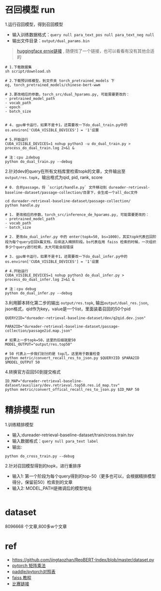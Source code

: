 # 召回模型 run
1.运行召回模型，得到召回模型
- 输入训练数据格式：`query null para_text_pos null para_text_neg null`
- 输出文件目录：`output/dual_params.bin`
> [huggingface ernie链接](https://huggingface.co/nghuyong/ernie-gram-zh) , 随便找了一个链接，也可以看看有没有其他合适的
```
# 1.下载数据集
sh script/download.sh

# 2.下载预训练模型，到文件夹 torch_pretrained_models 下
eg, torch_pretrained_models/chinese-bert-wwm

# 3.更改相应的参数，torch_src/dual_hparams.py, 可能需要更改的：
- pretrained_model_path
- vocab_path
- epoch
- batch_size


# 4. gpu单卡运行，如果不是卡1，还需要改一下do_dual_train.py中的 os.environ['CUDA_VISIBLE_DEVICES'] = '1'设置

# 5.开始运行
CUDA_VISIBLE_DEVICES=1 nohup python3 -u do_dual_train.py > process_do_dual_train.log 2>&1 &

# 注：cpu 上debug
python do_dual_train.py --debug
```


2.针对dev的query在所有文档库里检索topk的文章，文件输出至 `output/res.topk`，输出格式为qid, pid, rank, score
```
# 0. 合并passage，将 `script/handle.py` 文件移动到 dureader-retrieval-baseline-dataset/passage-collection/目录下，会生成一个all_doc文件

cd dureader-retrieval-baseline-dataset/passage-collection/
python handle.py

# 1. 更改相应的参数，torch_src/inference_de_hparams.py, 可能需要更改的：
- pretrained_model_path
- vocab_path
- batch_size

# 2. 更改do_dual_infer.py 中的 enter(topk=50, bs=1000)，其实topk代表召回阶段为每个query召回k篇文档，后续送入精排阶段。bs代表在用 faiss 检索的时候，一次组织多少个query进行检索，太大可能会段错误

# 3. gpu单卡运行，如果不是卡1，还需要改一下do_dual_infer.py中的 os.environ['CUDA_VISIBLE_DEVICES'] = '1'设置

# 4.开始运行
CUDA_VISIBLE_DEVICES=1 nohup python3 do_dual_infer.py > process_do_dual_infer.log 2>&1 &

# 注：cpu debug
python do_dual_infer.py --debug
```

3.利用脚本转化第二步的输出 `output/res.topk`, 输出`output/dual_res.json`, json格式，qid作为key，value是一个list，里面装着召回的50个pid
```
QUERY2ID="dureader-retrieval-baseline-dataset/dev/q2qid.dev.json"

PARA2ID="dureader-retrieval-baseline-dataset/passage-collection/passage2id.map.json"

# 如果上一步topk=50，这里的后缀就是50
MODEL_OUTPUT="output/res.top50"

# 50 代表上一步我们划分的是 top几，这里用于数量检查
python metric/convert_recall_res_to_json.py $QUERY2ID $PARA2ID $MODEL_OUTPUT 50
```

4.转换官方召回50到提交格式
```
ID_MAP="dureader-retrieval-baseline-dataset/auxiliary/dev.retrieval.top50.res.id_map.tsv"
python metric/convert_offical_recall_res_to_json.py $ID_MAP 50
```

# 精排模型 run
1.训练精排模型
- 输入:dureader-retrieval-baseline-dataset/train/cross.train.tsv
- 输入数据格式：`query null para_text label`
- 输出:
```
python do_cross_train.py --debug
```

2.针对召回模型得到的topk，进行重排序
- 输入1: 第一个阶段为每个query得到的top-50（更多也可以，会根据精排模型得分，保留前50）检索到的文章
- 输入2: MODEL_PATH是微调后的模型地址
```
```

# dataset
8096668 个文章,800多w个文章

# ref
- https://github.com/jingtaozhan/RepBERT-Index/blob/master/dataset.py
- [pytorch 矩阵乘法](https://zhuanlan.zhihu.com/p/100069938)
- [paddle/pytorch对照表](https://www.i4k.xyz/article/qq_32097577/112383360)
- [faiss 教程](https://zhuanlan.zhihu.com/p/320653340)
- [比赛链接](https://aistudio.baidu.com/aistudio/competition/detail/157/0/introduction)
